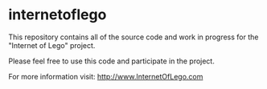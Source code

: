 # internetoflego

This repository contains all of the source code and work in progress for the "Internet of Lego" project.

Please feel free to use this code and participate in the project.

For more information visit: http://www.InternetOfLego.com

